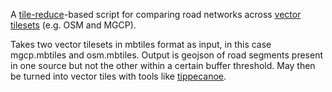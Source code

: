 A [tile-reduce](https://github.com/mapbox/tile-reduce)-based script for comparing road networks across [vector tilesets](https://github.com/mapbox/vector-tile-spec) (e.g. OSM and MGCP).

Takes two vector tilesets in mbtiles format as input, in this case mgcp.mbtiles and osm.mbtiles. Output is geojson of road segments present in one source but not the other within a certain buffer threshold. May then be turned into vector tiles with tools like [tippecanoe](https://github.com/mapbox/tippecanoe).
